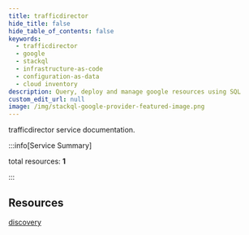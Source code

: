 ```yaml
---
title: trafficdirector
hide_title: false
hide_table_of_contents: false
keywords:
  - trafficdirector
  - google
  - stackql
  - infrastructure-as-code
  - configuration-as-data
  - cloud inventory
description: Query, deploy and manage google resources using SQL
custom_edit_url: null
image: /img/stackql-google-provider-featured-image.png
---
```


trafficdirector service documentation.

:::info[Service Summary]

total resources: __1__  

:::

## Resources
<div class="row">
<div class="providerDocColumn">
<a href="/services/trafficdirector/discovery/">discovery</a>
</div>
<div class="providerDocColumn">

</div>
</div>